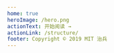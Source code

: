 ```yaml
---
home: true
heroImage: /hero.png
actionText: 开始阅读 →
actionLink: /structure/
footer: Copyright © 2019 MIT 治兵
---
```


<!-- <div class="features">
  <div class="feature">
    <h2>业务驱动</h2>
    <p>THM Lite架构为服务业务驱动设计，并满足未来业务/商业模式的快速落地。我们在此基础上主导系统集成和应用开发的规范。</p>
  </div>
  <div class="feature">
    <h2>产业互联</h2>
    <p>云计算、大数据及面向未来的智能终端，提升内部效率和对外服务能力。为第一健康构建产业互联网生态。</p>
  </div>
  <div class="feature">
    <h2>开放标准</h2>
    <p>Restful API定义产业互联网开放标准，基于这个标准，我们的软件更简洁、更有层次、更易于实现应用集成。</p>
  </div>
</div> -->